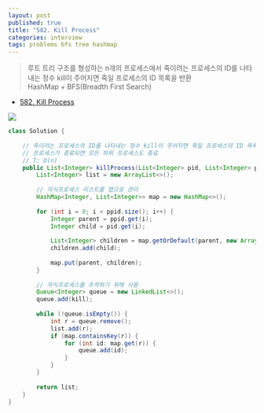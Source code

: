 ```yaml
---
layout: post
published: true
title: "582. Kill Process"
categories: interview
tags: problems bfs tree hashmap
---
```


> 루트 트리 구조를 형성하는 n개의 프로세스에서 죽이려는 프로세스의 ID를 나타내는 정수 kill이 주어지면 죽일 프로세스의 ID 목록을 반환  
> HashMap + BFS(Breadth First Search)

- [582. Kill Process](https://leetcode.com/problems/kill-process/)

![](https://assets.leetcode.com/uploads/2021/02/24/ptree.jpg)

```java
class Solution {
    
    // 죽이려는 프로세스의 ID를 나타내는 정수 kill이 주어지면 죽일 프로세스의 ID 목록을 반환
    // 프로세스가 종료되면 모든 하위 프로세스도 종료
    // T: O(n)
    public List<Integer> killProcess(List<Integer> pid, List<Integer> ppid, int kill) {
        List<Integer> list = new ArrayList<>();
        
        // 자식프로세스 리스트를 맵으로 관리
        HashMap<Integer, List<Integer>> map = new HashMap<>();
        
        for (int i = 0; i < ppid.size(); i++) {
            Integer parent = ppid.get(i);
            Integer child = pid.get(i);
            
            List<Integer> children = map.getOrDefault(parent, new ArrayList<Integer>());
            children.add(child);
            
            map.put(parent, children);
        }
        
        // 자식프로세스를 추적하기 위해 사용
        Queue<Integer> queue = new LinkedList<>();
        queue.add(kill);
        
        while (!queue.isEmpty()) {
            int r = queue.remove();
            list.add(r);
            if (map.containsKey(r)) {
                for (int id: map.get(r)) {
                    queue.add(id);
                }
            }
        }
        
        return list;
    }
}
```